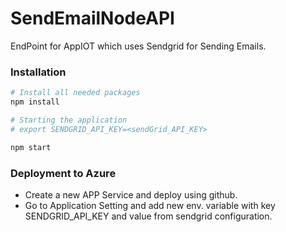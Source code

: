# SendEmailNodeAPI

EndPoint for AppIOT which uses Sendgrid for Sending Emails.

### Installation

```bash
# Install all needed packages
npm install

# Starting the application
# export SENDGRID_API_KEY=<sendGrid_API_KEY>

npm start

```

### Deployment to Azure

* Create a new APP Service and deploy using github.
* Go to Application Setting and add new env. variable with key SENDGRID_API_KEY and value from sendgrid configuration.
